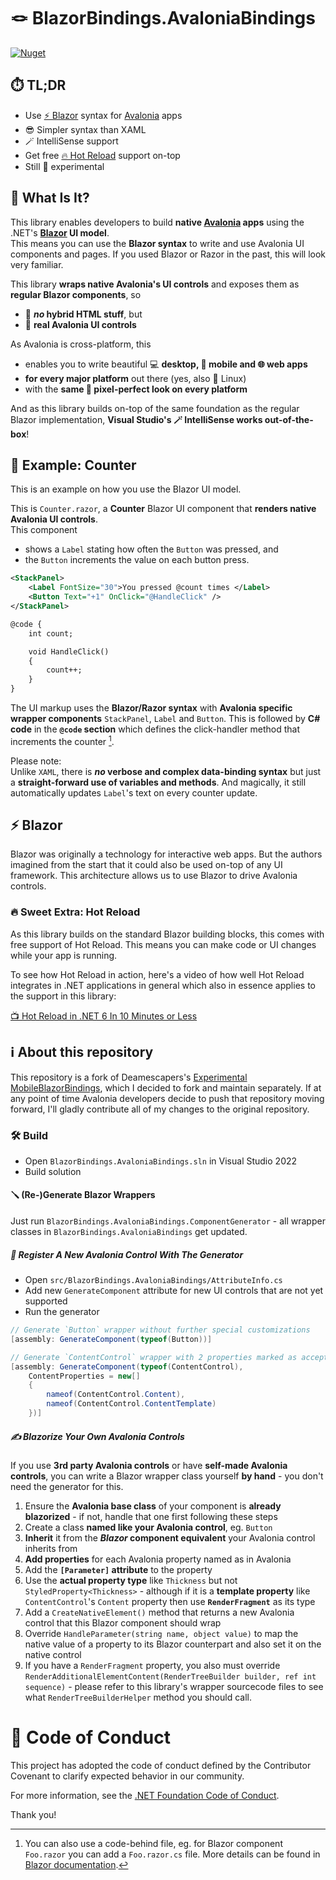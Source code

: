 # 🪢 BlazorBindings.AvaloniaBindings

[![Nuget](https://img.shields.io/nuget/v/BlazorBindings.AvaloniaBindings)](https://www.nuget.org/packages/BlazorBindings.AvaloniaBindings/)

## ⏱️ TL;DR
- Use <a href="https://dotnet.microsoft.com/en-us/apps/aspnet/web-apps/blazor">⚡ Blazor</a> syntax for <a href="https://avaloniaui.net/">Avalonia</a> apps
- 😎 Simpler syntax than XAML
- 🪄 IntelliSense support
- Get free <a href="https://devblogs.microsoft.com/dotnet/introducing-net-hot-reload/">🔥 Hot Reload</a> support on-top
- Still  🧪 experimental

## 🤔 What Is It?

This library enables developers to build **native <a href="https://avaloniaui.net/">Avalonia</a> apps** using the .NET's **<a href="https://dotnet.microsoft.com/en-us/apps/aspnet/web-apps/blazor">Blazor</a> UI model**.  
This means you can use the **Blazor syntax** to write and use Avalonia UI components and pages. If you used Blazor or Razor in the past, this will look very familiar.

This library **wraps native Avalonia's UI controls** and exposes them as **regular Blazor components**, so
- 🚫 ***no* hybrid HTML stuff**, but 
- 🤩 **real Avalonia UI controls**

As Avalonia is cross-platform, this 
- enables you to write beautiful 💻 **desktop, 📱 mobile and 🌐 web apps**
- **for every major platform** out there (yes, also 🐧 Linux)
- with the **same 🏁 pixel-perfect look on every platform**

And as this library builds on-top of the same foundation as the regular Blazor implementation, **Visual Studio's 🪄 IntelliSense works out-of-the-box**!

## 🔬 Example: Counter
This is an example on how you use the Blazor UI model.

This is `Counter.razor`, a **Counter** Blazor UI component that **renders native Avalonia UI controls**.  
This component
- shows a `Label` stating how often the `Button` was pressed, and
- the `Button` increments the value on each button press.

```xml
<StackPanel>
    <Label FontSize="30">You pressed @count times </Label>
    <Button Text="+1" OnClick="@HandleClick" />
</StackPanel>

@code {
    int count;

    void HandleClick()
    {
        count++;
    }
}
```

The UI markup uses the **Blazor/Razor syntax** with **Avalonia specific wrapper components** `StackPanel`, `Label` and `Button`. This is followed by **C# code** in the **`@code` section** which defines the click-handler method that increments the counter [^1].  

Please note:  
Unlike `XAML`, there is ***no* verbose and complex data-binding syntax** but just a **straight-forward use of variables and methods**. And magically, it still automatically updates `Label`'s text on every counter update.

## ⚡ Blazor
Blazor was originally a technology for interactive web apps. But the authors imagined from the start that it could also be used on-top of any UI framework. This architecture allows us to use Blazor to drive Avalonia controls.

### 🔥 Sweet Extra: Hot Reload
As this library builds on the standard Blazor building blocks, this comes with free support of Hot Reload. This means you can make code or UI changes while your app is running.

To see how Hot Reload in action, here's a video of how well Hot Reload integrates in .NET applications in general which also in essence applies to the support in this library:  

<a href="https://www.youtube.com/watch?v=H5vVVyrqdH8">📺 Hot Reload in .NET 6 In 10 Minutes or Less</a>

## ℹ️ About this repository

This repository is a fork of Deamescapers's [Experimental MobileBlazorBindings](https://github.com/DreamEscaper/MobileBlazorBindings), which I decided to fork and maintain separately. If at any point of time Avalonia developers decide to push that repository moving forward, I'll gladly contribute all of my changes to the original repository. 

### 🛠️ Build
- Open `BlazorBindings.AvaloniaBindings.sln` in Visual Studio 2022
- Build solution

#### 🪛 (Re-)Generate Blazor Wrappers
Just run `BlazorBindings.AvaloniaBindings.ComponentGenerator` - all wrapper classes in `BlazorBindings.AvaloniaBindings` get updated.

##### 🌟 Register A New Avalonia Control With The Generator
- Open `src/BlazorBindings.AvaloniaBindings/AttributeInfo.cs`
- Add new `GenerateComponent` attribute for new UI controls that are not yet supported
- Run the generator

```csharp
// Generate `Button` wrapper without further special customizations
[assembly: GenerateComponent(typeof(Button))]

// Generate `ContentControl` wrapper with 2 properties marked as accepting Blazor templates aka. `RenderFragment`s.
[assembly: GenerateComponent(typeof(ContentControl),
    ContentProperties = new[]
    {
        nameof(ContentControl.Content),
        nameof(ContentControl.ContentTemplate)
    })]
```

##### ✍️ Blazorize Your Own Avalonia Controls
If you use **3rd party Avalonia controls** or have **self-made Avalonia controls**, you can write a Blazor wrapper class yourself **by hand** - you don't need the generator for this.

1) Ensure the **Avalonia base class** of your component is **already blazorized** - if not, handle that one first following these steps
2) Create a class **named like your Avalonia control**, eg. `Button`
3) **Inherit** it from the ***Blazor* component equivalent** your Avalonia control inherits from
4) **Add properties** for each Avalonia property named as in Avalonia
5) Add the **`[Parameter]` attribute** to the property
6) Use the **actual property type** like `Thickness` but not `StyledProperty<Thickness>` - although if it is a **template property** like `ContentControl`'s `Content` property then use **`RenderFragment`** as its type
7) Add a `CreateNativeElement()` method that returns a new Avalonia control that this Blazor component should wrap
8) Override `HandleParameter(string name, object value)` to map the native value of a property to its Blazor counterpart and also set it on the native control
9) If you have a `RenderFragment` property, you also must override `RenderAdditionalElementContent(RenderTreeBuilder builder, ref int sequence)` - please refer to this library's wrapper sourcecode files to see what `RenderTreeBuilderHelper` method you should call.


# 🤝 Code of Conduct

This project has adopted the code of conduct defined by the Contributor Covenant
to clarify expected behavior in our community.

For more information, see the [.NET Foundation Code of Conduct](https://dotnetfoundation.org/code-of-conduct).

Thank you!

[^1]: You can also use a code-behind file, eg. for Blazor component `Foo.razor` you can add a `Foo.razor.cs` file. More details can be found in <a href="https://learn.microsoft.com/en-us/aspnet/core/blazor/components/?view=aspnetcore-8.0#partial-class-support">Blazor documentation</a>.